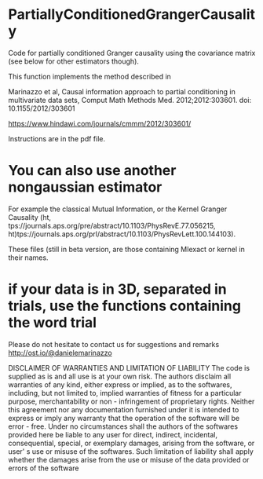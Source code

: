 # PartiallyConditionedGrangerCausality
Code for partially conditioned Granger causality using the covariance matrix (see below for other estimators though).

This function implements the method described in

Marinazzo et al, Causal information approach to partial conditioning in multivariate data sets, Comput Math Methods Med. 2012;2012:303601. doi: 10.1155/2012/303601

https://www.hindawi.com/journals/cmmm/2012/303601/

Instructions are in the pdf file.

# You can also use another nongaussian estimator

For example the classical Mutual Information, or the Kernel Granger Causality (ht, tps://journals.aps.org/pre/abstract/10.1103/PhysRevE.77.056215, ht)tps://journals.aps.org/prl/abstract/10.1103/PhysRevLett.100.144103).

These files (still in beta version, are those containing MIexact or kernel in their names.

# if your data is in 3D, separated in trials, use the functions containing the word trial

Please do not hesitate to contact us for suggestions and remarks http://ost.io/@danielemarinazzo

DISCLAIMER OF WARRANTIES AND LIMITATION OF LIABILITY The code is supplied as is and all use is at your own risk. The authors disclaim all warranties of any kind, either express or implied, as to the softwares, including, but not limited to, implied warranties of fitness for a particular purpose, merchantability or non - infringement of proprietary rights. Neither this agreement nor any documentation furnished under it is intended to express or imply any warranty that the operation of the software will be error - free. Under no circumstances shall the authors of the softwares provided here be liable to any user for direct, indirect, incidental, consequential, special, or exemplary damages, arising from the software, or user' s use or misuse of the softwares. Such limitation of liability shall apply whether the damages arise from the use or misuse of the data provided or errors of the software
